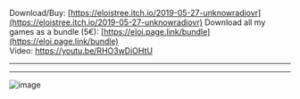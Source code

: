 

Download/Buy: [https://eloistree.itch.io/2019-05-27-unknowradiovr](https://eloistree.itch.io/2019-05-27-unknowradiovr)
Download all my games as a bundle (5€): [https://eloi.page.link/bundle](https://eloi.page.link/bundle)  
Video: https://youtu.be/RHO3wDiOHtU 

----------------------------
---------------

![image](https://user-images.githubusercontent.com/20149493/229297211-ea819c00-acee-4228-b088-499b16922349.png)
